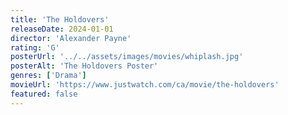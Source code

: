 ```yaml
---
title: 'The Holdovers'
releaseDate: 2024-01-01
director: 'Alexander Payne'
rating: 'G'
posterUrl: '../../assets/images/movies/whiplash.jpg'
posterAlt: 'The Holdovers Poster'
genres: ['Drama']
movieUrl: 'https://www.justwatch.com/ca/movie/the-holdovers'
featured: false
---
```


